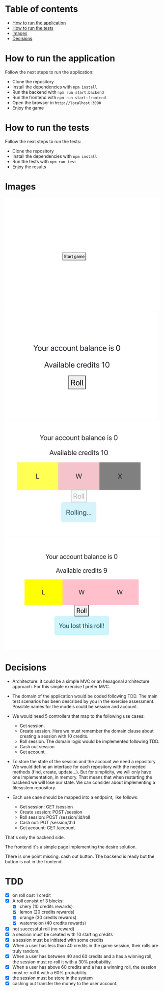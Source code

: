 
# Table of contents

- [How to run the application](#how-to-run-the-application)
- [How to run the tests](#how-to-run-the-tests)
- [Images](#images)
- [Decisions](#decisions)


# How to run the application

Follow the next steps to run the application:

- Clone the repository
- Install the dependencies with `npm install`
- Run the backend with `npm run start:backend`
- Run the frontend with `npm run start:frontend`
- Open the browser in `http://localhost:3000`
- Enjoy the game

# How to run the tests

Follow the next steps to run the tests:

- Clone the repository
- Install the dependencies with `npm install`
- Run the tests with `npm run test`
- Enjoy the results

# Images

![img.png](images/img.png)
![img_1.png](images/img_1.png)
![img_2.png](images/img_2.png)
![img_3.png](images/img_3.png)

# Decisions

- Architecture: it could be a simple MVC or an hexagonal architecture approach. For this simple exercise I prefer MVC.

- The domain of the application would be coded following TDD. The main test scenarios has been described by you in the exercise assessment. Possible names for the models could be session and account.

- We would need 5 controllers that map to the following use cases:
  - Get session.
  - Create session. Here we must remember the domain clause about creating a session with 10 credits.
  - Roll session. The domain logic would be implemented following TDD.
  - Cash out session
  - Get account.

- To store the state of the session and the account we need a repository. We would define an interface for each repository with the needed methods (find, create, update...). But for simplicity, we will only have one implementation, in memory. That means that when restarting the backend we will lose our state. We can consider about implementing a filesystem repository.

- Each use case should be mapped into a endpoint, like follows:
  - Get session: GET /session
  - Create session: POST /session
  - Roll session: POST /session/:id/roll
  - Cash out: PUT /session/:I'd
  - Get account: GET /account

That's only the backend side.

The frontend it's a simple page implementing the desire solution.

There is one point missing: cash out button. The backend is ready but the button is not in the frontend.

# TDD

- [x] on roll cost 1 credit
- [x] A roll consist of 3 blocks:
  - [x] chery (10 credits rewards)
  - [x] lemon (20 credits rewards) 
  - [x] orange (30 credits rewards) 
  - [x] watermelon (40 credits rewards)
- [x] not successful roll (no reward)
- [x] a session must be created with 10 starting credits
- [x] a session must be initiated with some credits
- [x] When a user has less than 40 credits in the game session, their rolls are truly
  random.
- [x] When a user has between 40 and 60 credits and a has a winning roll, the session must re-roll it with a 30% probability.
- [x] When a user has above 60 credits and a has a winning roll, the session must re-roll it with a 60% probability.
- [x] the session must be store in the system
- [x] cashing out transfer the money to the user account.